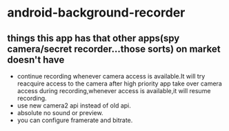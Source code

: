 # android-background-recorder

## things this app has that other apps(spy camera/secret recorder...those sorts) on market doesn't have
- continue recording whenever camera access is available.It will try reacquire access to the camera after high priority app take over camera access during recording,whenever access is available,it will resume recording.
- use new camera2 api instead of old api.
- absolute no sound or preview.
- you can configure framerate and bitrate.
